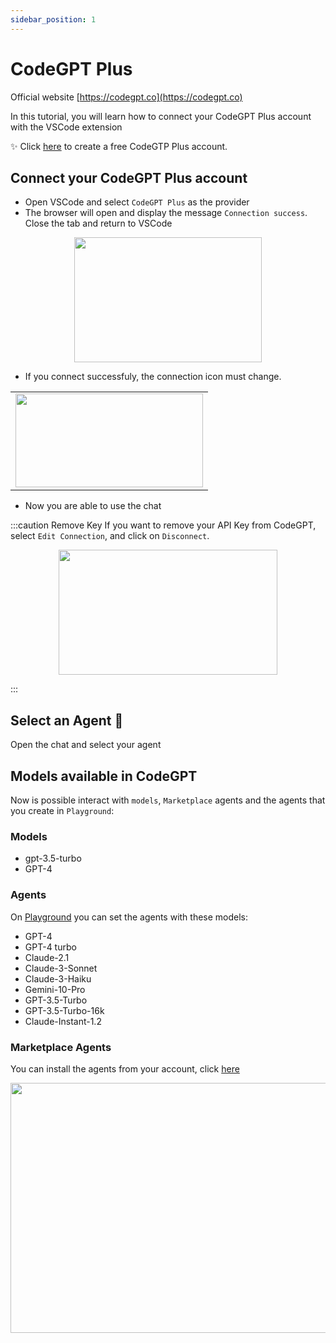 ```yaml
---
sidebar_position: 1
---
```


# CodeGPT Plus

Official website [https://codegpt.co](https://codegpt.co)

In this tutorial, you will learn how to connect your CodeGPT Plus account with the VSCode extension

✨ Click [here](https://app.codegpt.co/) to create a free CodeGTP Plus account.

## Connect your CodeGPT Plus account

- Open VSCode and select `CodeGPT Plus` as the provider
- The browser will open and display the message `Connection success`. Close the tab and return to VSCode
<p align="center">
      <img width="300" height="200" src="https://github.com/davila7/code-gpt-docs/assets/37567214/eade09c8-ea37-47a6-8d9d-9e550b8058e4" />
</p>

- If you connect successfuly, the connection icon must change.
<table>
  <tr>
    <td align="center">
      <img width="300" height="150" src="https://github.com/davila7/code-gpt-docs/assets/37567214/332c1475-10cb-4f9f-b90a-6f1f2aecd203" />
    </td>
  </tr>
</table>

- Now you are able to use the chat

:::caution Remove Key
If you want to remove your API Key from CodeGPT, select `Edit Connection`, and click on `Disconnect`.

<p align="center">
      <img width="350" height="200" src="https://github.com/davila7/code-gpt-docs/assets/37567214/42bbe2b4-2b4c-4fc5-9911-0d6cc46179c7" />
</p>

:::

## Select an Agent 🤖

Open the chat and select your agent

## Models available in CodeGPT
Now is possible interact with `models`, `Marketplace` agents and the agents that you create in `Playground`:

### Models
- gpt-3.5-turbo
- GPT-4
### Agents
On [Playground](https://app.codegpt.co/en) you can set the agents with these models:
- GPT-4
- GPT-4 turbo
- Claude-2.1
- Claude-3-Sonnet
- Claude-3-Haiku
- Gemini-10-Pro
- GPT-3.5-Turbo
- GPT-3.5-Turbo-16k
- Claude-Instant-1.2

### Marketplace Agents
You can install the agents from your account, click [here](https://app.codegpt.co/en/marketplace)

<img width="650" height="400" alt="" src="https://github.com/davila7/code-gpt-docs/assets/6216945/6dd16f48-c8da-4e23-94b6-6f63e23eb5e1">


